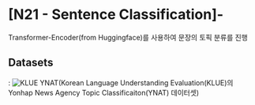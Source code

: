 # [N21 - Sentence Classification]-

Transformer-Encoder(from Huggingface)를 사용하여 문장의 토픽 분류를 진행

## Datasets
: ![KLUE YNAT](https://huggingface.co/datasets/klue)(Korean Language Understanding Evaluation(KLUE)의 Yonhap News Agency Topic Classificaiton(YNAT) 데이터셋)
